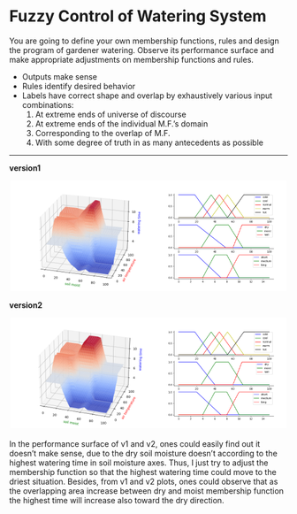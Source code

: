 # Fuzzy Control of Watering System

You are going to define your own membership functions, rules and design the program of gardener watering. Observe its performance surface and make appropriate adjustments on membership functions and rules.

* Outputs make sense
* Rules identify desired behavior
* Labels have correct shape and overlap by exhaustively various input combinations:<br>
    1. At extreme ends of universe of discourse
    2. At extreme ends of the individual M.F.’s domain
    3. Corresponding to the overlap of M.F.
    4. With some degree of truth in as many antecedents as possible

---

**version1** <br>
<center class="half">
    <img src="./img/v1-1.png" height="200"/><img src="./img/v1-2.png" height="200"/>
</center>

**version2**<br>
<center class="half">
    <img src="./img/v2-1.png" height="200"/><img src="./img/v2-2.png" height="200"/>
</center>
<br>
In the performance surface of v1 and v2, ones could easily find out it doesn’t make sense, due to the dry soil moisture doesn’t according to the highest watering time in soil moisture axes. Thus, I just try to adjust the membership function so that the highest watering time could move to the driest situation. Besides, from v1 and v2 plots, ones could observe that as the overlapping area increase between dry and moist membership function the highest time will increase also toward the dry direction. 
